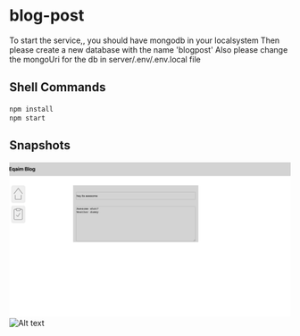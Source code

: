 # blog-post

To start the service,, you should have mongodb in your localsystem
Then please create a new database with the name 'blogpost'
Also please change the mongoUri for the db in server/.env/.env.local file
## Shell Commands
```
npm install
npm start

```
## Snapshots
![Alt text](./ss1.png?raw=true "Home Page")
![Alt text](./ss.png?raw=true "Home Page")

